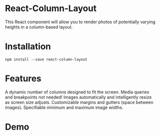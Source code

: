 # React-Column-Layout

This React component will allow you to render photos of potentially varying heights in a column-based layout.

# Installation

```npm install --save react-column-layout```

# Features

A dynamic number of columns designed to fit the screen. Media queries and breakpoints not needed!
Images automatically and intelligently resize as screen size adjusts.
Customizable margins and gutters (space between images).
Specifiable minimum and maximum image widths.

# Demo



